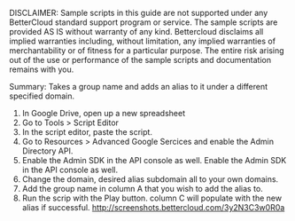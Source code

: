DISCLAIMER: Sample scripts in this guide are not supported under any BetterCloud standard support program or service. The sample scripts are provided AS IS without warranty of any kind. Bettercloud disclaims all implied warranties including, without limitation, any implied warranties of merchantability or of fitness for a particular purpose. The entire risk arising out of the use or performance of the sample scripts and documentation remains with you.

Summary: Takes a group name and adds an alias to it under a different specified domain.


1) In Google Drive, open up a new spreadsheet 
2) Go to Tools > Script Editor
3) In the script editor, paste the script. 
4) Go to Resources > Advanced Google Sercices and enable the Admin Directory API. 
5) Enable the Admin SDK in the API console as well. Enable the Admin SDK in the API console as well. 
6) Change the domain, desired alias subdomain all to your own domains.
7) Add the group name in column A that you wish to add the alias to.
8) Run the scrip with the Play button. column C will populate with the new alias if successful. http://screenshots.bettercloud.com/3y2N3C3w0R0a

